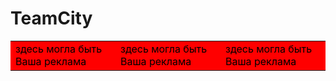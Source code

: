 TeamCity
========

<style>
td {
  color: black;
  background-color: red;
}

td:hover {
  color: white;
  background-color: yellow;
}

td:first-child:hover, td:last-child:hover {
  color: white;
  background-color: green;
}
</style>

<table>
  <tr>
    <td>здесь могла быть Ваша реклама</td>
    <td>здесь могла быть Ваша реклама</td>
    <td>здесь могла быть Ваша реклама</td>
  </tr>
</table>